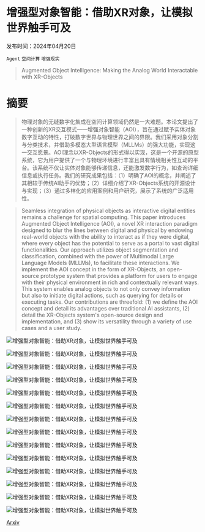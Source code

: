 # 增强型对象智能：借助XR对象，让模拟世界触手可及

发布时间：2024年04月20日

`Agent` `空间计算` `增强现实`

> Augmented Object Intelligence: Making the Analog World Interactable with XR-Objects

# 摘要

> 物理对象的无缝数字化集成在空间计算领域仍然是一大难题。本论文提出了一种创新的XR交互模式——增强对象智能（AOI），旨在通过赋予实体对象数字互动的特性，打破数字世界与物理世界之间的界限。我们采用对象分割与分类技术，并借助多模态大型语言模型（MLLMs）的强大功能，实现这一交互愿景。AOI理念以XR-Objects的形式得以实现，这是一个开源的原型系统，它为用户提供了一个与物理环境进行丰富且具有情境相关性互动的平台。该系统不仅让实体对象能够传递信息，还能激发数字行为，如查询详细信息或执行任务。我们的研究成果包括：（1）明确了AOI的概念，并阐述了其相较于传统AI助手的优势；（2）详细介绍了XR-Objects系统的开源设计与实现；（3）通过多样化的应用案例和用户研究，展示了系统的广泛适用性。

> Seamless integration of physical objects as interactive digital entities remains a challenge for spatial computing. This paper introduces Augmented Object Intelligence (AOI), a novel XR interaction paradigm designed to blur the lines between digital and physical by endowing real-world objects with the ability to interact as if they were digital, where every object has the potential to serve as a portal to vast digital functionalities. Our approach utilizes object segmentation and classification, combined with the power of Multimodal Large Language Models (MLLMs), to facilitate these interactions. We implement the AOI concept in the form of XR-Objects, an open-source prototype system that provides a platform for users to engage with their physical environment in rich and contextually relevant ways. This system enables analog objects to not only convey information but also to initiate digital actions, such as querying for details or executing tasks. Our contributions are threefold: (1) we define the AOI concept and detail its advantages over traditional AI assistants, (2) detail the XR-Objects system's open-source design and implementation, and (3) show its versatility through a variety of use cases and a user study.

![增强型对象智能：借助XR对象，让模拟世界触手可及](../../../paper_images/2404.13274/x1.png)

![增强型对象智能：借助XR对象，让模拟世界触手可及](../../../paper_images/2404.13274/x2.png)

![增强型对象智能：借助XR对象，让模拟世界触手可及](../../../paper_images/2404.13274/x3.png)

![增强型对象智能：借助XR对象，让模拟世界触手可及](../../../paper_images/2404.13274/x4.png)

![增强型对象智能：借助XR对象，让模拟世界触手可及](../../../paper_images/2404.13274/x5.png)

![增强型对象智能：借助XR对象，让模拟世界触手可及](../../../paper_images/2404.13274/F6study-setup.png)

![增强型对象智能：借助XR对象，让模拟世界触手可及](../../../paper_images/2404.13274/x7.png)

![增强型对象智能：借助XR对象，让模拟世界触手可及](../../../paper_images/2404.13274/x8.png)

![增强型对象智能：借助XR对象，让模拟世界触手可及](../../../paper_images/2404.13274/x9.png)

![增强型对象智能：借助XR对象，让模拟世界触手可及](../../../paper_images/2404.13274/x10.png)

![增强型对象智能：借助XR对象，让模拟世界触手可及](../../../paper_images/2404.13274/F11discover.png)

![增强型对象智能：借助XR对象，让模拟世界触手可及](../../../paper_images/2404.13274/F12productivity.png)

![增强型对象智能：借助XR对象，让模拟世界触手可及](../../../paper_images/2404.13274/F13learning.png)

![增强型对象智能：借助XR对象，让模拟世界触手可及](../../../paper_images/2404.13274/F14IOT.png)

[Arxiv](https://arxiv.org/abs/2404.13274)